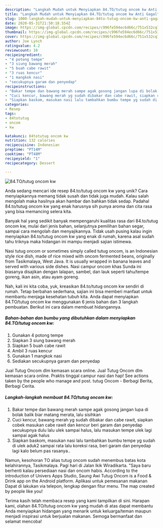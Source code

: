 ```yaml
---
description: "Langkah Mudah untuk Menyiapkan 84.TO/tutug oncom kw Anti Gagal"
title: "Langkah Mudah untuk Menyiapkan 84.TO/tutug oncom kw Anti Gagal"
slug: 1000-langkah-mudah-untuk-menyiapkan-84to-tutug-oncom-kw-anti-gagal
date: 2020-05-31T21:50:18.554Z
image: https://img-global.cpcdn.com/recipes/c996fe594ec6d66c/751x532cq70/84totutug-oncom-kw-foto-resep-utama.jpg
thumbnail: https://img-global.cpcdn.com/recipes/c996fe594ec6d66c/751x532cq70/84totutug-oncom-kw-foto-resep-utama.jpg
cover: https://img-global.cpcdn.com/recipes/c996fe594ec6d66c/751x532cq70/84totutug-oncom-kw-foto-resep-utama.jpg
author: Joe Lynch
ratingvalue: 4.2
reviewcount: 10
recipeingredient:
- "4 potong tempe"
- "3 siung bawang merah"
- "5 buah cabe rawit"
- "3 ruas kencur"
- "1 mangkok nasi"
- "secukupnya garam dan penyedap"
recipeinstructions:
- "Bakar tempe dan bawang merah sampe agak gosong jangan lupa di bolak balik biar matang merata, lalu sisihkan"
- "Cuci kencur, bawang merah yg sudah dibakar dan cabe rawit, siapkan cobek masukan cabe rawit dan kencur beri garam dan penyedap secukupnya dulu lalu ulek sampai halus, lalu masukan tempe ulek lagi sampai agak halus"
- "Siapkan baskom, masukan nasi lalu tambahkan bumbu tempe yg sudah di ulek aduk2 sampai rata lalu koreksi rasa, beri garam dan penyedap lagi kalo belum pas rasanya.."
categories:
- Resep
tags:
- 84totutug
- oncom
- kw

katakunci: 84totutug oncom kw 
nutrition: 132 calories
recipecuisine: Indonesian
preptime: "PT14M"
cooktime: "PT48M"
recipeyield: "1"
recipecategory: Dessert

---
```



![84.TO/tutug oncom kw](https://img-global.cpcdn.com/recipes/c996fe594ec6d66c/751x532cq70/84totutug-oncom-kw-foto-resep-utama.jpg)

Anda sedang mencari ide resep 84.to/tutug oncom kw yang unik? Cara menyiapkannya memang tidak susah dan tidak juga mudah. Kalau salah mengolah maka hasilnya akan hambar dan bahkan tidak sedap. Padahal 84.to/tutug oncom kw yang enak harusnya sih punya aroma dan cita rasa yang bisa memancing selera kita.

Banyak hal yang sedikit banyak mempengaruhi kualitas rasa dari 84.to/tutug oncom kw, mulai dari jenis bahan, selanjutnya pemilihan bahan segar, sampai cara mengolah dan menyajikannya. Tidak usah pusing kalau ingin menyiapkan 84.to/tutug oncom kw yang enak di rumah, karena asal sudah tahu triknya maka hidangan ini mampu menjadi sajian istimewa.

Nasi tutug oncom or sometimes simply called tutug oncom, is an Indonesian style rice dish, made of rice mixed with oncom fermented beans, originally from Tasikmalaya, West Java. It is usually wrapped in banana leaves and served with various side dishes. Nasi campur oncom khas Sunda ini biasanya disajikan dengan lalapan, sambel, dan lauk seperti tahu/tempe goreng, ikan asin, atau ayam goreng.


Nah, kali ini kita coba, yuk, kreasikan 84.to/tutug oncom kw sendiri di rumah. Tetap berbahan sederhana, sajian ini bisa memberi manfaat untuk membantu menjaga kesehatan tubuh kita. Anda dapat menyiapkan 84.TO/tutug oncom kw menggunakan 6 jenis bahan dan 3 langkah pembuatan. Berikut ini cara dalam membuat hidangannya.

<!--inarticleads1-->

##### Bahan-bahan dan bumbu yang dibutuhkan dalam menyiapkan 84.TO/tutug oncom kw:

1. Gunakan 4 potong tempe
1. Siapkan 3 siung bawang merah
1. Siapkan 5 buah cabe rawit
1. Ambil 3 ruas kencur
1. Gunakan 1 mangkok nasi
1. Sediakan secukupnya garam dan penyedap


Jual Tutug Oncom dlm kemasan scara online. Jual Tutug Oncom dlm kemasan scara online. Praktis tinggal campur nasi dan hap! See actions taken by the people who manage and post. tutug Oncom - Berbagi Berita, Berbagi Cerita. 

<!--inarticleads2-->

##### Langkah-langkah membuat 84.TO/tutug oncom kw:

1. Bakar tempe dan bawang merah sampe agak gosong jangan lupa di bolak balik biar matang merata, lalu sisihkan
1. Cuci kencur, bawang merah yg sudah dibakar dan cabe rawit, siapkan cobek masukan cabe rawit dan kencur beri garam dan penyedap secukupnya dulu lalu ulek sampai halus, lalu masukan tempe ulek lagi sampai agak halus
1. Siapkan baskom, masukan nasi lalu tambahkan bumbu tempe yg sudah di ulek aduk2 sampai rata lalu koreksi rasa, beri garam dan penyedap lagi kalo belum pas rasanya..


Namun, kesohoran TO alias tutug oncom sudah menembus batas kota kelahirannya, Tasikmalaya. Pagi hari di Jalan Ikik Wiradikarta. &#34;Saya baru berhenti kalau persediaan nasi dan oncom habis. According to the introduction of Univers Apps Studio, Saung Awi Tutug Oncom is a Food &amp; Drink app on the Android platform. Aplikasi untuk pemesanan makanan Dapat di lakukan via telepon, lengkap dengan fitur menu. The map created by people like you! 

Terima kasih telah membaca resep yang kami tampilkan di sini. Harapan kami, olahan 84.TO/tutug oncom kw yang mudah di atas dapat membantu Anda menyiapkan hidangan yang menarik untuk keluarga/teman maupun menjadi inspirasi untuk berjualan makanan. Semoga bermanfaat dan selamat mencoba!
